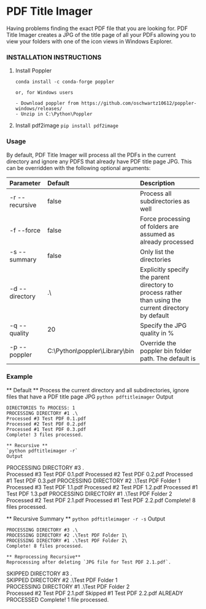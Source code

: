 # PDF Title Imager
  Having problems finding the exact PDF file that you are looking for. PDF Title Imager creates a JPG of the title page of all your PDFs allowing you to view your folders with one of the icon views in Windows Explorer.     
  

### INSTALLATION INSTRUCTIONS
 1. Install Poppler 
    ```
    conda install -c conda-forge poppler
    
    or, for Windows users
    
    - Download poppler from https://github.com/oschwartz10612/poppler-windows/releases/
    - Unzip in C:\Python\Poppler
    
 2. Install pdf2image `pip install pdf2image`

### Usage
  By default, PDF Title Imager will process all the PDFs in the current directory and ignore any PDFS that already have PDF title page JPG. This can be overridden with the following optional arguments:
  
  | Parameter            | Default   |  Description |
  | :------------------- | :-------- | :----------- |
  | -r --recursive       | false     | Process all subdirectories as well |
  | -f --force           | false     | Force processing of folders are assumed as already processed  |
  | -s --summary         | false     | Only list the directories |
  | -d --directory       | .\        | Explicitly specify the parent directory to process rather than using the current directory by default |
  | -q --quality         | 20        | Specify the JPG quality in % |
  | -p --poppler         | C:\\Python\\poppler\\Library\\bin | Override the poppler bin folder path. The default is |
  
 
 
  ### Example
  
  ** Default ** 
  Process the current directory and all subdirectories, ignore files that have a PDF title page JPG
  `python pdftitleimager`
  Output
  ```
  DIRECTORIES To PROCESS: 1
  PROCESSING DIRECTORY #1 .\
  Processed #3 Test PDF 0.1.pdf
  Processed #2 Test PDF 0.2.pdf
  Processed #1 Test PDF 0.3.pdf
  Complete! 3 files processed.

  ** Recursive **
  `python pdftitleimager -r`
  Output
  ```
  PROCESSING DIRECTORY #3 .\
  Processed #3 Test PDF 0.1.pdf
  Processed #2 Test PDF 0.2.pdf
  Processed #1 Test PDF 0.3.pdf
  PROCESSING DIRECTORY #2 .\Test PDF Folder 1\
  Processed #3 Test PDF 1.1.pdf
  Processed #2 Test PDF 1.2.pdf
  Processed #1 Test PDF 1.3.pdf
  PROCESSING DIRECTORY #1 .\Test PDF Folder 2\
  Processed #2 Test PDF 2.1.pdf
  Processed #1 Test PDF 2.2.pdf
  Complete! 8 files processed. 
 
  ** Recursive Summary **
  `python pdftitleimager -r -s`
  Output
  ```
  PROCESSING DIRECTORY #3 .\
  PROCESSING DIRECTORY #2 .\Test PDF Folder 1\
  PROCESSING DIRECTORY #1 .\Test PDF Folder 2\
  Complete! 8 files processed.
 
  ** Reprocessing Recursive** 
  Reprocessing after deleting `JPG file for Test PDF 2.1.pdf`.
  ```
  SKIPPED    DIRECTORY #3 .\
  SKIPPED    DIRECTORY #2 .\Test PDF Folder 1\
  PROCESSING DIRECTORY #1 .\Test PDF Folder 2\
   Processed #2 Test PDF 2.1.pdf
   Skipped   #1 Test PDF 2.2.pdf ALREADY PROCESSED
  Complete! 1 file processed.
  
